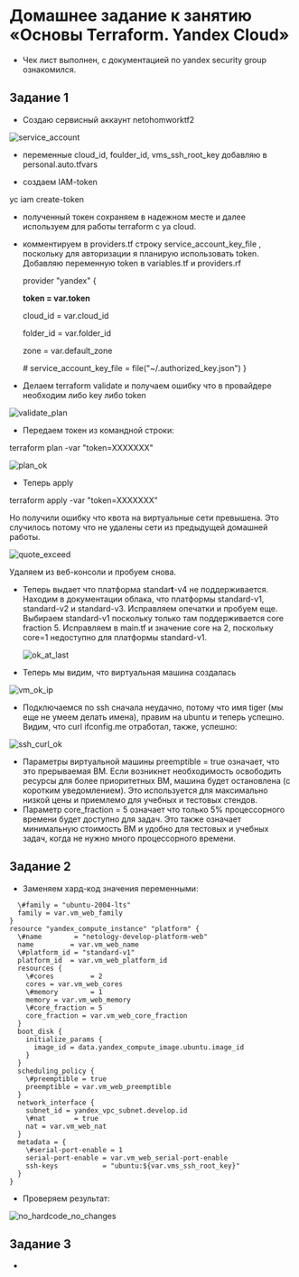 # Домашнее задание к занятию «Основы Terraform. Yandex Cloud»

* Чек лист выполнен, с документацией по yandex security group ознакомился.

## Задание 1

* Создаю сервисный аккаунт netohomworktf2

![service_account](https://github.com/A-Tagir/ter-homeworks/blob/main/02/TerrHomework2_service_acc.png)

* переменные cloud_id, foulder_id, vms_ssh_root_key добавляю в personal.auto.tfvars
  
* создаем IAM-token

yc iam create-token

* полученный токен сохраняем в надежном месте и далее используем для работы terraform с ya cloud.

* комментируем в providers.tf строку  service_account_key_file , поскольку для авторизации я планирую
  использовать token. Добавляю переменную token в variables.tf и providers.rf

  provider "yandex" {

  **token                    = var.token**

  cloud_id                 = var.cloud_id

  folder_id                = var.folder_id

  zone                     = var.default_zone

  \# service_account_key_file = file("~/.authorized_key.json")
  }

* Делаем terraform validate и получаем ошибку что в провайдере необходим либо key либо token

![validate_plan](https://github.com/A-Tagir/ter-homeworks/blob/main/02/TerrHomework2_validate.png)

* Передаем токен из командной строки:

terraform plan -var "token=XXXXXXX"

![plan_ok](https://github.com/A-Tagir/ter-homeworks/blob/main/02/TerrHomework2_plan1.png)

* Теперь apply 

terraform apply -var "token=XXXXXXX"

Но получили ошибку что квота на виртуальные сети превышена. 
Это случилось потому что не удалены сети из предыдущей домашней работы. 

![quote_exceed](https://github.com/A-Tagir/ter-homeworks/blob/main/02/TerrHomework2_apply1.png)

Удаляем из веб-консоли и пробуем снова. 

* Теперь выдает что платформа standar**t**-v4 не поддерживается. Находим в документации облака,
  что платформы standard-v1, standard-v2 и standard-v3. Исправляем опечатки и пробуем еще.
  Выбираем standard-v1 поскольку только там поддерживается core fraction 5.
  Исправляем в main.tf и значение core на 2, поскольку core=1 недоступно для платформы standard-v1.

  ![ok_at_last](https://github.com/A-Tagir/ter-homeworks/blob/main/02/TerrHomework2_apply_ok.png)

* Теперь мы видим, что виртуальная машина создалась

 ![vm_ok_ip](https://github.com/A-Tagir/ter-homeworks/blob/main/02/TerrHomework2_vm_ok.png)

* Подключаемся по ssh сначала неудачно, потому что имя tiger (мы еще не умеем делать имена), правим на ubuntu и теперь успешно.
  Видим, что curl ifconfig.me отработал, также, успешно:

 ![ssh_curl_ok](https://github.com/A-Tagir/ter-homeworks/blob/main/02/TerrHomework2_vm_ssh.png)

 * Параметры виртуальной машины preemptible = true означает, что это прерываемая ВМ. Если возникнет необходимость
  освободить ресурсы для более приоритетных ВМ, машина будет остановлена (с коротким уведомлением). Это используется
  для максимально низкой цены и приемлемо для учебных и тестовых стендов.
 * Параметр core_fraction = 5 означает что только 5% процессорного времени будет доступно для задач.
   Это также означает минимальную стоимость ВМ и удобно для тестовых и учебных задач, когда не нужно много 
   процессорного времени.

## Задание 2

* Заменяем хард-код значения переменными:

```data "yandex_compute_image" "ubuntu" {
  \#family = "ubuntu-2004-lts"
  family = var.vm_web_family
}
resource "yandex_compute_instance" "platform" {
  \#name        = "netology-develop-platform-web"
  name         = var.vm_web_name
  \#platform_id = "standard-v1"
  platform_id  = var.vm_web_platform_id
  resources {
    \#cores         = 2
    cores = var.vm_web_cores
    \#memory        = 1
    memory = var.vm_web_memory
    \#core_fraction = 5
    core_fraction = var.vm_web_core_fraction
  }
  boot_disk {
    initialize_params {
      image_id = data.yandex_compute_image.ubuntu.image_id
    }
  }
  scheduling_policy {
    \#preemptible = true
    preemptible = var.vm_web_preemptible
  }
  network_interface {
    subnet_id = yandex_vpc_subnet.develop.id
    \#nat       = true
    nat = var.vm_web_nat
  }
  metadata = {
    \#serial-port-enable = 1
    serial-port-enable = var.vm_web_serial-port-enable
    ssh-keys           = "ubuntu:${var.vms_ssh_root_key}"
  }
}
```
* Проверяем результат:

![no_hardcode_no_changes](https://github.com/A-Tagir/ter-homeworks/blob/main/02/TerrHomework2_plan_no_hardcoding.png)

## Задание 3

* 





